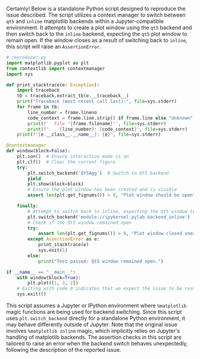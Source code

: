 Certainly! Below is a standalone Python script designed to reproduce the issue described. The script utilizes a context manager to switch between `qt5` and `inline` matplotlib backends within a Jupyter-compatible environment. It attempts to create a plot window using the `qt5` backend and then switch back to the `inline` backend, expecting the `qt5` plot window to remain open. If the window closes as a result of switching back to `inline`, this script will raise an `AssertionError`.

```python
# reproducer.py
import matplotlib.pyplot as plt
from contextlib import contextmanager
import sys

def print_stacktrace(e: Exception):
    import traceback
    tb = traceback.extract_tb(e.__traceback__)
    print("Traceback (most recent call last):", file=sys.stderr)
    for frame in tb:
        line_number = frame.lineno
        code_context = frame.line.strip() if frame.line else "Unknown"
        print(f'  File "{frame.filename}"', file=sys.stderr)
        print(f"    {line_number}: {code_context}", file=sys.stderr)
    print(f"{e.__class__.__name__}: {e}", file=sys.stderr)

@contextmanager
def window(block=False):
    plt.ion()  # Ensure interactive mode is on
    plt.clf()  # Clear the current figure
    try:
        plt.switch_backend('Qt5Agg')  # Switch to Qt5 backend
        yield
        plt.show(block=block)
        # Ensure the plot window has been created and is visible
        assert len(plt.get_fignums()) > 0, "Plot window should be open"

    finally:
        # Attempt to switch back to inline, expecting the Qt5 window to stay open
        plt.switch_backend('module://ipykernel.pylab.backend_inline')
        # Check if the Qt5 window remained open
        try:
            assert len(plt.get_fignums()) > 0, "Plot window closed unexpectedly"
        except AssertionError as e:
            print_stacktrace(e)
            sys.exit(1)
        else:
            print("Test passed: Qt5 window remained open.")

if __name__ == "__main__":
    with window(block=True):
        plt.plot([1, 3, 2])
    # Exiting with code 0 indicates that we expect the issue to be resolved
    sys.exit(0)
```

This script assumes a Jupyter or IPython environment where `%matplotlib` magic functions are being used for backend switching. Since this script uses `plt.switch_backend` directly for a standalone Python environment, it may behave differently outside of Jupyter. Note that the original issue involves `%matplotlib inline` magic, which implicitly relies on Jupyter's handling of matplotlib backends. The assertion checks in this script are tailored to raise an error when the backend switch behaves unexpectedly, following the description of the reported issue.